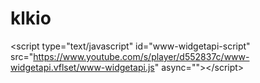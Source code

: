 # klkio
&lt;script type="text/javascript" id="www-widgetapi-script" src="https://www.youtube.com/s/player/d552837c/www-widgetapi.vflset/www-widgetapi.js" async="">&lt;/script>
